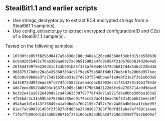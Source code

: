 ## StealBit1.1 and earlier scripts

- Use strings_decryptor.py to extract RC4 encrypted strings from a StealBit1.1 sample(s).
- Use config_extractor.py to extract encrypted configuration(ID and C2s) of a StealBit1.1 sample(s).


Tested on the following samples:

- `107d9fce05ff8296d0417a5a830d180cd46aa120ced8360df3ebfd15cb550636`
- `6c9a92955402c76ab380aa6927ad96515982a47c05d54f21d67603814d29e4a5`
- `26f8447d9f9e230d31cf43b991b85f336af604405572d3b817d4e54bd722bd3d`
- `968875370dbc26a6439860f854c91f9ee675e588f8dbf78e6cb7e20b6d957bec`
- `4b2b0c99b88e3fa7542165be931e2fd863f5546bbae71e9e8f21e2f3a1ebdda5`
- `bd14872dd9fdead89fc074fdc5832caea4ceac02983ec41f814278130b3f943e`
- `4db7eeed852946803c16373a085c1bb5f79b60d2122d6fc9a2703714cdd9dac0`
- `be3b2e41a1622e498da2ca479623397977f8f43d71a521fabe0bba3dbba163a5`
- `4f36bdc3c31a59bae783663385ed9174ecc5dac418ead46f8d14ba6b2beec50f`
- `d9a8ae1d1e143f38845ea1a9dbe8476d2155c7457c7dc2a86bdb0bca1fcbe99f`
- `61ac7ac908791456f2f5827dfd85be27b02027383f76dfd31aba7eff89c1aaee`
- `f1f67fb89c0d1d3a36b086716f276100bc83a3bba2d7318dd3598ff5e2b0d9af`
